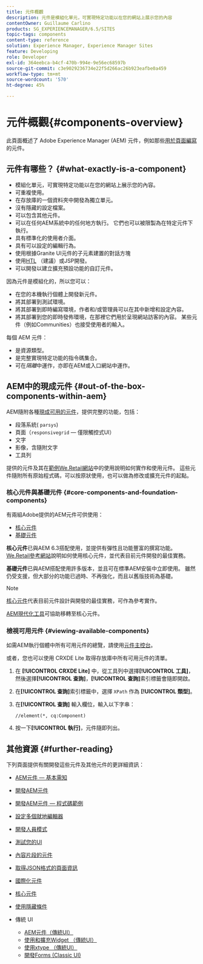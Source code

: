 ```yaml
---
title: 元件概觀
description: 元件是模組化單元，可實現特定功能以在您的網站上展示您的內容
contentOwner: Guillaume Carlino
products: SG_EXPERIENCEMANAGER/6.5/SITES
topic-tags: components
content-type: reference
solution: Experience Manager, Experience Manager Sites
feature: Developing
role: Developer
exl-id: 364eebca-b4cf-470b-994e-9e56ec68597b
source-git-commit: c3e9029236734e22f5d266ac26b923eafbe0a459
workflow-type: tm+mt
source-wordcount: '570'
ht-degree: 45%

---
```


# 元件概觀{#components-overview}

此頁面概述了 Adobe Experience Manager (AEM) 元件，例如那些[用於頁面編寫](/help/sites-authoring/default-components-foundation.md)的元件。

## 元件有哪些？ {#what-exactly-is-a-component}

* 模組化單元，可實現特定功能以在您的網站上展示您的內容。
* 可重複使用。
* 在存放庫的一個資料夾中開發為獨立單元。
* 沒有隱藏的設定檔案。
* 可以包含其他元件。
* 可以在任何AEM系統中的任何地方執行。 它們也可以被限製為在特定元件下執行。
* 具有標準化的使用者介面。
* 具有可以設定的編輯行為。
* 使用根據Granite UI元件的子元素建置的對話方塊
* 使用[HTL](https://experienceleague.adobe.com/docs/experience-manager-htl/content/overview.html) （建議）或JSP開發。
* 可以開發以建立擴充預設功能的自訂元件。

因為元件是模組化的，所以您可以：

* 在您的本機執行個體上開發新元件。
* 將其部署到測試環境。
* 將其部署到即時編寫環境，作者和/或管理員可以在其中新增和設定內容。
* 將其部署到您的即時發佈環境，在那裡它們用於呈現網站訪客的內容。 某些元件（例如Communities）也接受使用者的輸入。

每個 AEM 元件：

* 是資源類型。
* 是完整實現特定功能的指令碼集合。
* 可在&#x200B;*隔離*&#x200B;中運作，亦即在AEM或入口網站中運作。

## AEM中的現成元件 {#out-of-the-box-components-within-aem}

AEM隨附各種[現成可用的元件](/help/sites-authoring/default-components.md)，提供完整的功能，包括：

* 段落系統( `parsys`)
* 頁面（`responsivegrid` — 僅限觸控式UI）
* 文字
* 影像，含隨附文字
* 工具列

提供的元件及其在[範例We.Retail網站](/help/sites-developing/we-retail.md)中的使用說明如何實作和使用元件。 這些元件隨附所有原始程式碼，可以按原狀使用，也可以做為修改或擴充元件的起點。

### 核心元件與基礎元件 {#core-components-and-foundation-components}

有兩組Adobe提供的AEM元件可供使用：

* [核心元件](https://experienceleague.adobe.com/docs/experience-manager-core-components/using/introduction.html)
* [基礎元件](/help/sites-authoring/default-components-foundation.md)

**核心元件**&#x200B;已與AEM 6.3搭配使用，並提供有彈性且功能豐富的撰寫功能。 [We.Retail參考網站](/help/sites-developing/we-retail.md)說明如何使用核心元件，並代表目前元件開發的最佳實務。

**基礎元件**&#x200B;已與AEM搭配使用許多版本，並且可在標準AEM安裝中立即使用。 雖然仍受支援，但大部分的功能已過時、不再強化，而且以舊版技術為基礎。

>[!NOTE]
>
>[核心元件](https://experienceleague.adobe.com/docs/experience-manager-core-components/using/introduction.html?lang=zh-hant)代表目前元件設計與開發的最佳實務，可作為參考實作。
>
>[AEM現代化工具](modernization-tools.md)可協助移轉至核心元件。

### 檢視可用元件 {#viewing-available-components}

如需AEM執行個體中所有可用元件的總覽，請使用[元件主控台](/help/sites-authoring/default-components-console.md)。

或者，您也可以使用 CRXDE Lite 取得存放庫中所有可用元件的清單。

1. 在 **[!UICONTROL CRXDE Lite]** 中，從工具列中選擇&#x200B;**[!UICONTROL 工具]**，然後選擇&#x200B;**[!UICONTROL 查詢]**，**[!UICONTROL 查詢]**&#x200B;索引標籤會隨即開啟。

1. 在&#x200B;**[!UICONTROL 查詢]**&#x200B;索引標籤中，選擇 `XPath` 作為 **[!UICONTROL 類型]**。

1. 在&#x200B;**[!UICONTROL 查詢]** 輸入欄位，輸入以下字串：

   `//element(*, cq:Component)`

1. 按一下&#x200B;**[!UICONTROL 執行]**，元件隨即列出。

## 其他資源 {#further-reading}

下列頁面提供有關開發這些元件及其他元件的更詳細資訊：

* [AEM元件 — 基本需知](/help/sites-developing/components-basics.md)
* [開發AEM元件](/help/sites-developing/developing-components.md)
* [開發AEM元件 — 程式碼範例](/help/sites-developing/developing-components-samples.md)
* [設定多個就地編輯器](/help/sites-developing/multiple-inplace-editors.md)
* [開發人員模式](/help/sites-developing/developer-mode.md)
* [測試您的UI](/help/sites-developing/hobbes.md)
* [內容片段的元件](/help/sites-developing/components-content-fragments.md)
* [取得JSON格式的頁面資訊](/help/sites-developing/pageinfo.md)
* [國際化元件](/help/sites-developing/i18n.md)
* [核心元件](https://experienceleague.adobe.com/docs/experience-manager-core-components/using/introduction.html)
* [使用隱藏條件](/help/sites-developing/hide-conditions.md)
* 傳統 UI

   * [AEM元件（傳統UI）](/help/sites-developing/developing-components-classic.md)
   * [使用和擴充Widget （傳統UI）](/help/sites-developing/widgets.md)
   * [使用xtype （傳統UI）](/help/sites-developing/xtypes.md)
   * [開發Forms (Classic UI)](/help/sites-developing/developing-forms.md)
